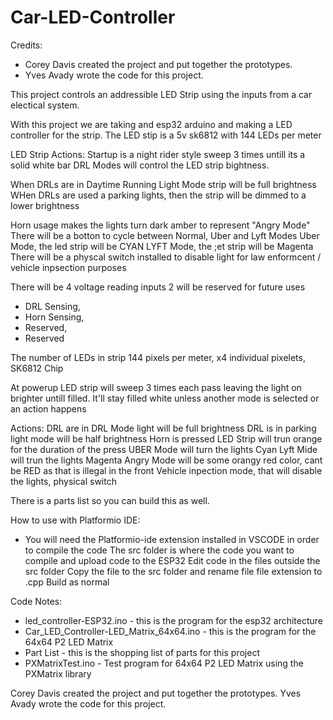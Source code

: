 ﻿# Car-LED-Controller

Credits:
  - Corey Davis created the project and put together the prototypes.
  - Yves Avady wrote the code for this project.

This project controls an addressible LED Strip using the inputs from a car electical system.

With this project we are taking and esp32 arduino and making a LED controller for the strip. 
The LED stip is a 5v sk6812 with 144 LEDs per meter

LED Strip Actions:
Startup is a night rider style sweep 3 times untill its a solid white bar
DRL Modes will control the LED strip bightness.

  When DRLs are in Daytime Running Light Mode strip will be full brightness
  WHen DRLs are used a parking lights, then the strip will be dimmed to a lower brightness
  
Horn usage makes the lights turn dark amber to represent "Angry Mode"
There will be a botton to cycle between Normal, Uber and Lyft Modes
Uber Mode, the led strip will be CYAN
LYFT Mode, the ;et strip will be Magenta
There will be a physcal switch installed to disable light for law enformcent / vehicle inpsection purposes

There will be 4 voltage reading inputs 2 will be reserved for future uses

  - DRL Sensing,
  - Horn Sensing,
  - Reserved,
  - Reserved

The number of LEDs in strip 144 pixels per meter, x4 individual pixelets, SK6812 Chip 

At powerup LED strip will sweep 3 times each pass leaving the light on brighter untill filled.
It'll stay filled white unless another mode is selected or an action happens

Actions:
DRL are in DRL Mode light will be full brightness
DRL is in parking light mode will be half brightness
Horn is pressed LED Strip will trun orange for the duration of the press
UBER Mode will turn the lights Cyan
Lyft Mide will trun the lights Magenta
Angry Mode will be some orangy red color, cant be RED as that is illegal in the front
Vehicle inpection mode, that will disable the lights, physical switch

There is a parts list so you can build this as well.

How to use with Platformio IDE:
- You will need the Platformio-ide extension installed in VSCODE in order to compile the code
The src folder is where the code you want to compile and upload code to the ESP32
Edit code in the files outside the src folder
Copy the file to the src folder and rename file file extension to .cpp
Build as normal


Code Notes:
- led_controller-ESP32.ino  - this is the program for the esp32 architecture
- Car_LED_Controller-LED_Matrix_64x64.ino - this is the program for the 64x64 P2 LED Matrix
- Part List - this is the shopping list of parts for this project
- PXMatrixTest.ino - Test program for 64x64 P2 LED Matrix using the PXMatrix library

Corey Davis created the project and put together the prototypes.
Yves Avady wrote the code for this project.



